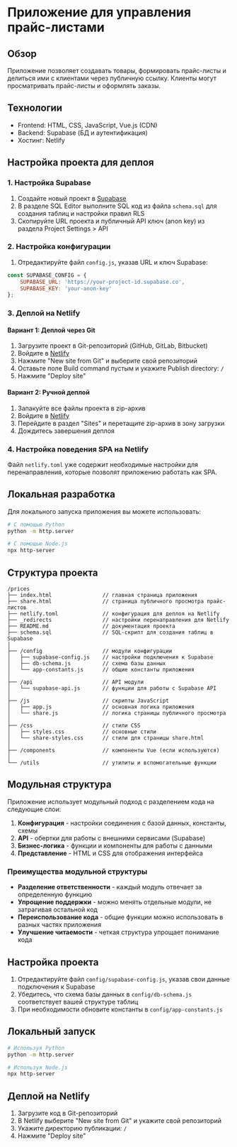 # Приложение для управления прайс-листами

## Обзор
Приложение позволяет создавать товары, формировать прайс-листы и делиться ими с клиентами через публичную ссылку. Клиенты могут просматривать прайс-листы и оформлять заказы.

## Технологии
- Frontend: HTML, CSS, JavaScript, Vue.js (CDN)
- Backend: Supabase (БД и аутентификация)
- Хостинг: Netlify

## Настройка проекта для деплоя

### 1. Настройка Supabase

1. Создайте новый проект в [Supabase](https://supabase.com/)
2. В разделе SQL Editor выполните SQL код из файла `schema.sql` для создания таблиц и настройки правил RLS
3. Скопируйте URL проекта и публичный API ключ (anon key) из раздела Project Settings > API

### 2. Настройка конфигурации

1. Отредактируйте файл `config.js`, указав URL и ключ Supabase:
```javascript
const SUPABASE_CONFIG = {
    SUPABASE_URL: 'https://your-project-id.supabase.co',
    SUPABASE_KEY: 'your-anon-key'
};
```

### 3. Деплой на Netlify

#### Вариант 1: Деплой через Git

1. Загрузите проект в Git-репозиторий (GitHub, GitLab, Bitbucket)
2. Войдите в [Netlify](https://www.netlify.com/)
3. Нажмите "New site from Git" и выберите свой репозиторий
4. Оставьте поле Build command пустым и укажите Publish directory: `/`
5. Нажмите "Deploy site"

#### Вариант 2: Ручной деплой

1. Запакуйте все файлы проекта в zip-архив
2. Войдите в [Netlify](https://www.netlify.com/)
3. Перейдите в раздел "Sites" и перетащите zip-архив в зону загрузки
4. Дождитесь завершения деплоя

### 4. Настройка поведения SPA на Netlify

Файл `netlify.toml` уже содержит необходимые настройки для перенаправления, которые позволят приложению работать как SPA.

## Локальная разработка

Для локального запуска приложения вы можете использовать:

```bash
# С помощью Python
python -m http.server

# С помощью Node.js
npx http-server
```

## Структура проекта

```
/prices
├── index.html                // главная страница приложения
├── share.html                // страница публичного просмотра прайс-листов
├── netlify.toml              // конфигурация для деплоя на Netlify
├── _redirects                // настройки перенаправления для Netlify
├── README.md                 // документация проекта
├── schema.sql                // SQL-скрипт для создания таблиц в Supabase
│
├── /config                   // модули конфигурации
│   ├── supabase-config.js    // настройки подключения к Supabase
│   ├── db-schema.js          // схема базы данных
│   └── app-constants.js      // общие константы приложения
│
├── /api                      // API модули
│   └── supabase-api.js       // функции для работы с Supabase API
│
├── /js                       // скрипты JavaScript
│   ├── app.js                // основная логика приложения
│   └── share.js              // логика страницы публичного просмотра
│
├── /css                      // стили CSS
│   ├── styles.css            // основные стили
│   └── share-styles.css      // стили для страницы share.html
│
├── /components               // компоненты Vue (если используются)
│
└── /utils                    // утилиты и вспомогательные функции
```

## Модульная структура

Приложение использует модульный подход с разделением кода на следующие слои:

1. **Конфигурация** - настройки соединения с базой данных, константы, схемы
2. **API** - обертки для работы с внешними сервисами (Supabase)
3. **Бизнес-логика** - функции и компоненты для работы с данными
4. **Представление** - HTML и CSS для отображения интерфейса

### Преимущества модульной структуры

- **Разделение ответственности** - каждый модуль отвечает за определенную функцию
- **Упрощение поддержки** - можно менять отдельные модули, не затрагивая остальной код
- **Переиспользование кода** - общие функции можно использовать в разных частях приложения
- **Улучшение читаемости** - четкая структура упрощает понимание кода

## Настройка проекта

1. Отредактируйте файл `config/supabase-config.js`, указав свои данные подключения к Supabase
2. Убедитесь, что схема базы данных в `config/db-schema.js` соответствует вашей структуре таблиц
3. При необходимости обновите константы в `config/app-constants.js`

## Локальный запуск

```bash
# Используя Python
python -m http.server

# Используя Node.js
npx http-server
```

## Деплой на Netlify

1. Загрузите код в Git-репозиторий
2. В Netlify выберите "New site from Git" и укажите свой репозиторий
3. Укажите директорию публикации: `/`
4. Нажмите "Deploy site" 